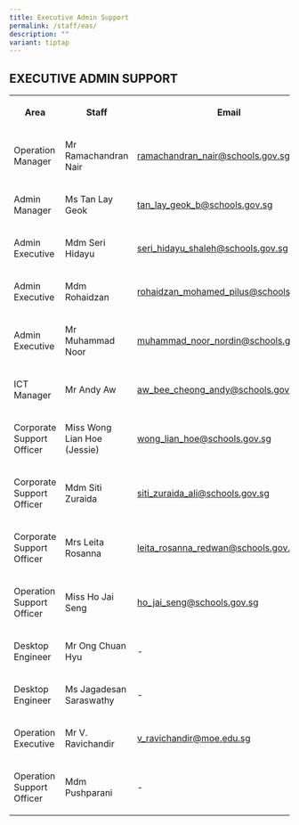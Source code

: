 ```yaml
---
title: Executive Admin Support
permalink: /staff/eas/
description: ""
variant: tiptap
---
```

<h2>EXECUTIVE ADMIN SUPPORT</h2>
<table>
<tbody>
<tr>
<th rowspan="1" colspan="1">
<p>Area</p>
</th>
<th rowspan="1" colspan="1">
<p>Staff</p>
</th>
<th rowspan="1" colspan="1">
<p>Email</p>
</th>
</tr>
<tr>
<td rowspan="1" colspan="1">
<p>Operation Manager</p>
</td>
<td rowspan="1" colspan="1">
<p>Mr Ramachandran Nair</p>
</td>
<td rowspan="1" colspan="1">
<p><a href="mailto:ramachandran_nair@schools.gov.sg" rel="noopener noreferrer nofollow" target="_blank">ramachandran_nair@schools.gov.sg</a>
</p>
</td>
</tr>
<tr>
<td rowspan="1" colspan="1">
<p>Admin Manager</p>
</td>
<td rowspan="1" colspan="1">
<p>Ms&nbsp;Tan Lay Geok</p>
</td>
<td rowspan="1" colspan="1">
<p><a href="mailto:tan_lay_geok_b@schools.gov.sg" rel="noopener noreferrer nofollow" target="_blank">tan_lay_geok_b@schools.gov.sg</a>
</p>
</td>
</tr>
<tr>
<td rowspan="1" colspan="1">
<p>Admin Executive</p>
</td>
<td rowspan="1" colspan="1">
<p>Mdm Seri Hidayu</p>
</td>
<td rowspan="1" colspan="1">
<p><a href="mailto:seri_hidayu_shaleh@schools.gov.sg" rel="noopener noreferrer nofollow" target="_blank">seri_hidayu_shaleh@schools.gov.sg</a>
</p>
</td>
</tr>
<tr>
<td rowspan="1" colspan="1">
<p>Admin Executive</p>
</td>
<td rowspan="1" colspan="1">
<p>Mdm Rohaidzan</p>
</td>
<td rowspan="1" colspan="1">
<p><a href="mailto:rohaidzan_mohamed_pilus@schools.gov.sg" rel="noopener noreferrer nofollow" target="_blank">rohaidzan_mohamed_pilus@schools.gov.sg</a>
</p>
</td>
</tr>
<tr>
<td rowspan="1" colspan="1">
<p>Admin Executive</p>
</td>
<td rowspan="1" colspan="1">
<p>Mr Muhammad Noor</p>
</td>
<td rowspan="1" colspan="1">
<p><a href="mailto:muhammad_noor_nordin@schools.gov.sg" rel="noopener noreferrer nofollow" target="_blank">muhammad_noor_nordin@schools.gov.sg</a>
</p>
</td>
</tr>
<tr>
<td rowspan="1" colspan="1">
<p>ICT Manager</p>
</td>
<td rowspan="1" colspan="1">
<p>Mr Andy Aw</p>
</td>
<td rowspan="1" colspan="1">
<p><a href="aw_bee_cheong_andy@schools.gov.sg" rel="noopener noreferrer nofollow" target="_blank">aw_bee_cheong_andy@schools.gov.sg</a>
</p>
</td>
</tr>
<tr>
<td rowspan="1" colspan="1">
<p>Corporate Support Officer</p>
</td>
<td rowspan="1" colspan="1">
<p>Miss Wong Lian Hoe (Jessie)</p>
</td>
<td rowspan="1" colspan="1">
<p><a href="mailto:wong_lian_hoe@schools.gov.sg" rel="noopener noreferrer nofollow" target="_blank">wong_lian_hoe@schools.gov.sg</a>
</p>
</td>
</tr>
<tr>
<td rowspan="1" colspan="1">
<p>Corporate Support Officer</p>
</td>
<td rowspan="1" colspan="1">
<p>Mdm Siti Zuraida</p>
</td>
<td rowspan="1" colspan="1">
<p><a href="mailto:siti_zuraida_ali@schools.gov.sg" rel="noopener noreferrer nofollow" target="_blank">siti_zuraida_ali@schools.gov.sg</a>
</p>
</td>
</tr>
<tr>
<td rowspan="1" colspan="1">
<p>Corporate Support Officer</p>
</td>
<td rowspan="1" colspan="1">
<p>Mrs Leita Rosanna</p>
</td>
<td rowspan="1" colspan="1">
<p><a href="mailto:leita_rosanna_redwan@schools.gov.sg" rel="noopener noreferrer nofollow" target="_blank">leita_rosanna_redwan@schools.gov.sg</a>
</p>
</td>
</tr>
<tr>
<td rowspan="1" colspan="1">
<p>Operation Support Officer</p>
</td>
<td rowspan="1" colspan="1">
<p>Miss Ho Jai Seng</p>
</td>
<td rowspan="1" colspan="1">
<p><a href="mailto:ho_jai_seng@schools.gov.sg" rel="noopener noreferrer nofollow" target="_blank">ho_jai_seng@schools.gov.sg</a>
</p>
</td>
</tr>
<tr>
<td rowspan="1" colspan="1">
<p>Desktop Engineer</p>
</td>
<td rowspan="1" colspan="1">
<p>Mr Ong Chuan Hyu</p>
</td>
<td rowspan="1" colspan="1">
<p>-</p>
</td>
</tr>
<tr>
<td rowspan="1" colspan="1">
<p>Desktop Engineer</p>
</td>
<td rowspan="1" colspan="1">
<p>Ms Jagadesan Saraswathy</p>
</td>
<td rowspan="1" colspan="1">
<p>-</p>
</td>
</tr>
<tr>
<td rowspan="1" colspan="1">
<p>Operation Executive</p>
</td>
<td rowspan="1" colspan="1">
<p>Mr V. Ravichandir</p>
</td>
<td rowspan="1" colspan="1">
<p><a href="mailto:v_ravichandir@moe.edu.sg" rel="noopener noreferrer nofollow" target="_blank">v_ravichandir@moe.edu.sg</a>
</p>
</td>
</tr>
<tr>
<td rowspan="1" colspan="1">
<p>Operation Support Officer</p>
</td>
<td rowspan="1" colspan="1">
<p>Mdm Pushparani</p>
</td>
<td rowspan="1" colspan="1">
<p>-</p>
</td>
</tr>
</tbody>
</table>
<p></p>